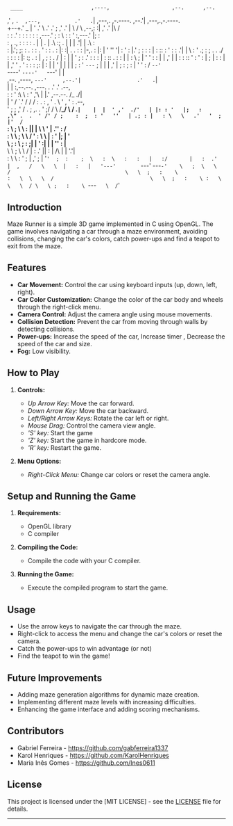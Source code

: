 #                                                                                                                                      
     ____                      ,----,                    ,--.      ,--.                  
 ,'  , `.  ,---,           .'   .`|   ,---,.     ,-.----.      ,--.'| ,---,.,-.----.  
+--+.' _ | '  .' \       .'   .'   ; ,'  .' |     \    /  \  ,--,:  :|  ,'  .' |\    /  \
:  :  .' : :  :           :   :     :  ,---.'        ;   :    \ :  : ' :,---.'   |;   :    \
:  ,     ., :  :           :   :     .  |   |         .   | .\ :;  . | |   |   .'|   | .\ :  
:  |.';  ;: :  .           :   :  .  '  :   :         .   : |: :|  . . :   :  |-,.   : |: | 
'   ''   '| :  '           :   |.'   ;  :   :         :   | :  ::  : ' :   :   .'|   |  \ : 
'        .;  :  ;          .   .    ./   :   :         :   : |: :;  .   :   |  , ;   : .  / 
|   :     |  |  '         ;   :   .'     :   :         :   | :  ::  .   :   :    |   | :  \ 
;   |  '  '  :  :         |   | ,'        |   |          :   :    ::  '   :        '   : |  ; 
|   :  :  |  | ,'         '   .           '   :          :   :    ;:  |   :        |   | '  | 
|   |  |  ;  : '           `---`           ;   |           |   | ,' |  ;   :        ;   : |  ' 
'   :   /   `--'                             `----'           `----'   `---'         |   |    
                                     ,--.                     ,----,                    `---'    
                                    ,--.'|                  .'   .`|                             
                                    |  | :,--.--.   ,---.  .   .'  .'          .--,             
                                    :  : ' :\  \ : '   ,'\  |   |.'   ,--.--.  /_ ./|            
                                    |  '  /  \`.' / /   /   : .   : , '  .  \ ' , ' :     .--,   
                                    '  ;  ; \,'  / .   ; ,. . '   ;/   /   \  /___/ \   / .`|   
                                    |  |  ' ,'  ./'   | |: : '   |;   :     ,\" .  .  ' /' / ;   
                                    :  ;  : '   ''   | .; : |   : \   \   .'   '  ; |'  /  `   
                                    :  \  ;  \   \   :    ||   |  \   \    '   |  .''  :  /    
                                    :   \  \  ;   \   \  / '   :   \   \ |   : '  |;  | '     
                                     \   ;  :  \   ;   :    ;|   |    '   :|   | |  ''  : |__   
                                      \   \  ;   \   \  / |   :   .'   ||   : | /\ |  | '.'|  
                                       :   \  \    :   '   ;   | ,'      ;   | '` '  ;  :    ; 
                                        \   :  \   :   :   |   :/       |   :  .'    |  ,   /  
                                         \   \  |   :   |   '---'         `---'      ---`-'   
                                          \   ;  \   \  /                                    
                                           \   \  ;   :    \                               
                                            :   \  \   \  /                              
                                             \   \  ;   :    \
                                              :   \  \   \  /
                                               \   \ ;   :    \
                                                `---`    \  /
                                                           `'

## Introduction
Maze Runner is a simple 3D game implemented in C using OpenGL. The game involves navigating a car through a maze environment, avoiding collisions, changing the car's colors, catch power-ups and find a teapot to exit from the maze.

## Features
- **Car Movement:** Control the car using keyboard inputs (up, down, left, right).
- **Car Color Customization:** Change the color of the car body and wheels through the right-click menu.
- **Camera Control:** Adjust the camera angle using mouse movements.
- **Collision Detection:** Prevent the car from moving through walls by detecting collisions.
- **Power-ups:** Increase the speed of the car, Increase timer , Decrease the speed of the car and size.
- **Fog:** Low visibility.

## How to Play
1. **Controls:**
    - *Up Arrow Key:* Move the car forward.
    - *Down Arrow Key:* Move the car backward.
    - *Left/Right Arrow Keys:* Rotate the car left or right.
    - *Mouse Drag:* Control the camera view angle.
    - *'S' key:* Start the game
    - *'Z' key:* Start the game in hardcore mode.
    - *'R' key:* Restart the game.

2. **Menu Options:**
    - *Right-Click Menu:* Change car colors or reset the camera angle.

## Setup and Running the Game
1. **Requirements:**
    - OpenGL library
    - C compiler

2. **Compiling the Code:**
    - Compile the code with your C compiler.

3. **Running the Game:**
    - Execute the compiled program to start the game.

## Usage
- Use the arrow keys to navigate the car through the maze.
- Right-click to access the menu and change the car's colors or reset the camera.
- Catch the power-ups to win advantage (or not)
- Find the teapot to win the game!

## Future Improvements
- Adding maze generation algorithms for dynamic maze creation.
- Implementing different maze levels with increasing difficulties.
- Enhancing the game interface and adding scoring mechanisms.

## Contributors
- Gabriel Ferreira - https://github.com/gabferreira1337
- Karol Henriques - https://github.com/KarolHenriques
- Maria Inês Gomes - https://github.com/Ines0611

## License
This project is licensed under the [MIT LICENSE] - see the [LICENSE](link-to-license-file) file for details.

---
